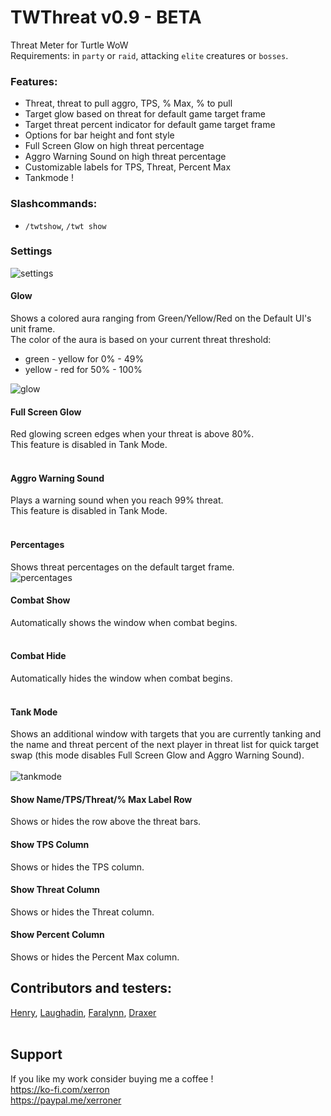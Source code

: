 # TWThreat v0.9 - BETA
Threat Meter for Turtle WoW
<br>
Requirements: in `party` or `raid`, attacking `elite` creatures or `bosses`.
<br>
### Features:
- Threat, threat to pull aggro, TPS, % Max, % to pull
- Target glow based on threat for default game target frame
- Target threat percent indicator for default game target frame
- Options for bar height and font style
- Full Screen Glow on high threat percentage
- Aggro Warning Sound on high threat percentage
- Customizable labels for TPS, Threat, Percent Max
- Tankmode !

### Slashcommands:
- `/twtshow`, `/twt show`

### Settings
![settings](https://imgur.com/S5zpbSX.png)

#### Glow
Shows a colored aura ranging from Green/Yellow/Red on the Default UI's unit frame.<br>
The color of the aura is based on your current threat threshold:<br>
- green - yellow for 0% - 49%<Br>
- yellow - red for 50% - 100%<br>

![glow](https://imgur.com/7rZt20N.png)
<br>

#### Full Screen Glow
Red glowing screen edges when your threat is above 80%.<Br>
This feature is disabled in Tank Mode.<br>
<br>

#### Aggro Warning Sound
Plays a warning sound when you reach 99% threat.<br>
This feature is disabled in Tank Mode.<br>
<br>

#### Percentages
Shows threat percentages on the default target frame.<Br>
![percentages](https://imgur.com/jTlY6Gj.png)
<br>

#### Combat Show
Automatically shows the window when combat begins.<br>
<br>

#### Combat Hide
Automatically hides the window when combat begins.<br>
<br>

#### Tank Mode
Shows an additional window with targets that you are currently tanking and the name and threat
percent of the next player in threat list for quick target swap (this mode disables
Full Screen Glow and Aggro Warning Sound).<br><br>
![tankmode](https://imgur.com/daZ3vuv.png)
<br>

#### Show Name/TPS/Threat/% Max Label Row
Shows or hides the row above the threat bars.
<br>

#### Show TPS Column
Shows or hides the TPS column.
<br>

#### Show Threat Column
Shows or hides the Threat column.
<br>

#### Show Percent Column
Shows or hides the Percent Max column.
<br>


## Contributors and testers: <BR>
[Henry](https://armory.turtle-wow.org/#!/character/Henry), [Laughadin](https://armory.turtle-wow.org/#!/character/Laughadin), 
[Faralynn](https://armory.turtle-wow.org/#!/character/Faralynn), [Draxer](https://armory.turtle-wow.org/#!/character/Draxer) <BR><BR>

## Support
If you like my work consider buying me a coffee !<br>
https://ko-fi.com/xerron <br>
https://paypal.me/xerroner <br>
